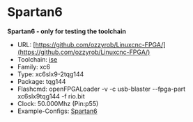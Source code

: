# Spartan6
**Spartan6 - only for testing the toolchain**

* URL: [https://github.com/ozzyrob/Linuxcnc-FPGA/](https://github.com/ozzyrob/Linuxcnc-FPGA/)
* Toolchain: [ise](../../generator/toolchains/ise/README.md)
* Family: xc6
* Type: xc6slx9-2tqg144
* Package: tqg144
* Flashcmd: openFPGALoader -v -c usb-blaster --fpga-part xc6slx9tqg144 -f rio.bit
* Clock: 50.000Mhz (Pin:p55)
* Example-Configs: [Spartan6](../../configs/Spartan6)


